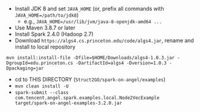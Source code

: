 
- Install JDK 8 and set `JAVA_HOME` (or, prefix all commands with `JAVA_HOME=/path/to/jdk8`)
  - e.g., `JAVA_HOME=/usr/lib/jvm/java-8-openjdk-amd64 ...`
- Use Maven 3.8.7 or later
- Install Spark 2.4.0 (Hadoop 2.7)
- Download `https://algs4.cs.princeton.edu/code/algs4.jar`, rename and install to local repository
```
mvn install:install-file -Dfile=$HOME/Downloads/algs4-1.0.3.jar -DgroupId=edu.princeton.cs -DartifactId=algs4 -Dversion=1.0.3 -Dpackaging=jar
```
- cd to THIS DIRECTORY (`Struct2GO/spark-on-angel/examples`)
- `mvn clean install -U`
- `spark-submit --class com.tencent.angel.spark.examples.local.Node2VecExample target/spark-on-angel-examples-3.2.0.jar`

